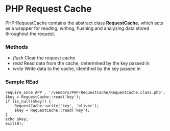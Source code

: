 PHP Request Cache
===

PHP-RequestCache contains the abstract class **RequestCache**, which acts as a
wrapper for reading, writing, flushing and analyzing data stored throughout the
request.

### Methods
 - *flush* Clear the request cache
 - *read* Read data from the cache, determined by the key passed in
 - *write* Write data to the cache, identified by the key passed in

### Sample REad

    require_once APP . '/vendors/PHP-RequestCache/RequestCache.class.php';
    $key = RequestCache::read('key');
    if (is_null($key)) {
        RequestCache::write('key', 'oliver');
        $key = RequestCache::read('key');
    }
    echo $key;
    exit(0);
